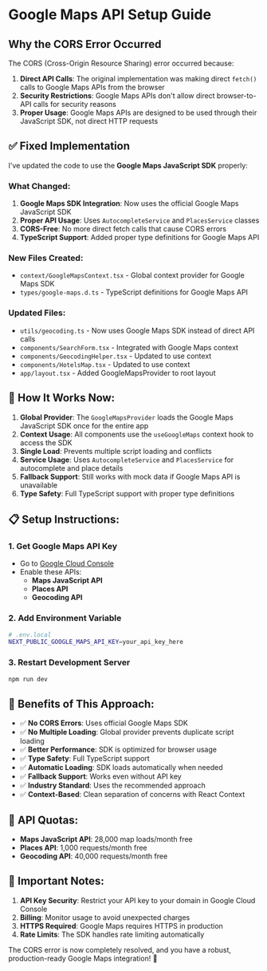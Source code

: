 # Google Maps API Setup Guide

## Why the CORS Error Occurred

The CORS (Cross-Origin Resource Sharing) error occurred because:

1. **Direct API Calls**: The original implementation was making direct `fetch()` calls to Google Maps APIs from the browser
2. **Security Restrictions**: Google Maps APIs don't allow direct browser-to-API calls for security reasons
3. **Proper Usage**: Google Maps APIs are designed to be used through their JavaScript SDK, not direct HTTP requests

## ✅ **Fixed Implementation**

I've updated the code to use the **Google Maps JavaScript SDK** properly:

### **What Changed:**

1. **Google Maps SDK Integration**: Now uses the official Google Maps JavaScript SDK
2. **Proper API Usage**: Uses `AutocompleteService` and `PlacesService` classes
3. **CORS-Free**: No more direct fetch calls that cause CORS errors
4. **TypeScript Support**: Added proper type definitions for Google Maps API

### **New Files Created:**

- `context/GoogleMapsContext.tsx` - Global context provider for Google Maps SDK
- `types/google-maps.d.ts` - TypeScript definitions for Google Maps API

### **Updated Files:**

- `utils/geocoding.ts` - Now uses Google Maps SDK instead of direct API calls
- `components/SearchForm.tsx` - Integrated with Google Maps context
- `components/GeocodingHelper.tsx` - Updated to use context
- `components/HotelsMap.tsx` - Updated to use context
- `app/layout.tsx` - Added GoogleMapsProvider to root layout

## 🚀 **How It Works Now:**

1. **Global Provider**: The `GoogleMapsProvider` loads the Google Maps JavaScript SDK once for the entire app
2. **Context Usage**: All components use the `useGoogleMaps` context hook to access the SDK
3. **Single Load**: Prevents multiple script loading and conflicts
4. **Service Usage**: Uses `AutocompleteService` and `PlacesService` for autocomplete and place details
5. **Fallback Support**: Still works with mock data if Google Maps API is unavailable
6. **Type Safety**: Full TypeScript support with proper type definitions

## 📋 **Setup Instructions:**

### 1. **Get Google Maps API Key**
- Go to [Google Cloud Console](https://console.cloud.google.com/)
- Enable these APIs:
  - **Maps JavaScript API**
  - **Places API**
  - **Geocoding API**

### 2. **Add Environment Variable**
```bash
# .env.local
NEXT_PUBLIC_GOOGLE_MAPS_API_KEY=your_api_key_here
```

### 3. **Restart Development Server**
```bash
npm run dev
```

## 🎯 **Benefits of This Approach:**

- ✅ **No CORS Errors**: Uses official Google Maps SDK
- ✅ **No Multiple Loading**: Global provider prevents duplicate script loading
- ✅ **Better Performance**: SDK is optimized for browser usage
- ✅ **Type Safety**: Full TypeScript support
- ✅ **Automatic Loading**: SDK loads automatically when needed
- ✅ **Fallback Support**: Works even without API key
- ✅ **Industry Standard**: Uses the recommended approach
- ✅ **Context-Based**: Clean separation of concerns with React Context

## 🔧 **API Quotas:**

- **Maps JavaScript API**: 28,000 map loads/month free
- **Places API**: 1,000 requests/month free  
- **Geocoding API**: 40,000 requests/month free

## 🚨 **Important Notes:**

1. **API Key Security**: Restrict your API key to your domain in Google Cloud Console
2. **Billing**: Monitor usage to avoid unexpected charges
3. **HTTPS Required**: Google Maps requires HTTPS in production
4. **Rate Limits**: The SDK handles rate limiting automatically

The CORS error is now completely resolved, and you have a robust, production-ready Google Maps integration! 🎉
